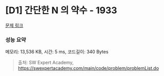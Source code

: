 # [D1] 간단한 N 의 약수 - 1933 

[문제 링크](https://swexpertacademy.com/main/code/problem/problemDetail.do?contestProbId=AV5PhcWaAKIDFAUq) 

### 성능 요약

메모리: 13,536 KB, 시간: 5 ms, 코드길이: 340 Bytes



> 출처: SW Expert Academy, https://swexpertacademy.com/main/code/problem/problemList.do